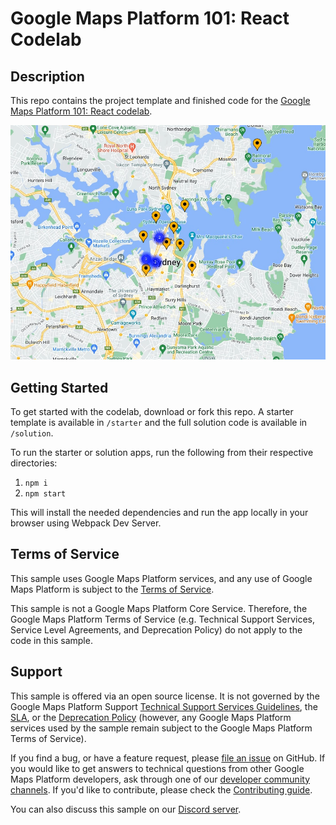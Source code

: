 # Google Maps Platform 101: React Codelab

## Description
This repo contains the project template and finished code for the [Google Maps Platform 101: React codelab](https://developers.google.com/codelabs/maps-platform/maps-platform-101-react-js).

![App screenshot](screenshot.png)

## Getting Started
To get started with the codelab, download or fork this repo. A starter template is available in `/starter` and the full solution code is available in `/solution`.

To run the starter or solution apps, run the following from their respective directories:

1. `npm i`
2. `npm start`

This will install the needed dependencies and run the app locally in your browser using Webpack Dev Server.

## Terms of Service

This sample uses Google Maps Platform services, and any use of Google Maps Platform is subject to the [Terms of Service](https://cloud.google.com/maps-platform/terms).

This sample is not a Google Maps Platform Core Service. Therefore, the Google Maps Platform Terms of Service (e.g. Technical Support Services, Service Level Agreements, and Deprecation Policy) do not apply to the code in this sample.


## Support

This sample is offered via an open source license. It is not governed by the Google Maps Platform Support [Technical Support Services Guidelines](https://cloud.google.com/maps-platform/terms/tssg), the [SLA](https://cloud.google.com/maps-platform/terms/sla), or the [Deprecation Policy](https://cloud.google.com/maps-platform/terms) (however, any Google Maps Platform services used by the sample remain subject to the Google Maps Platform Terms of Service).

If you find a bug, or have a feature request, please [file an issue](https://github.com/googlemaps-samples/codelab-maps-platform-101-react-js/issues) on GitHub. If you would like to get answers to technical questions from other Google Maps Platform developers, ask through one of our [developer community channels](https://developers.google.com/maps/developer-community). If you'd like to contribute, please check the [Contributing guide](CONTRIBUTING.md).

You can also discuss this sample on our [Discord server](https://discord.gg/hYsWbmk).

[codelab]: https://developers.google.com/codelabs/maps-platform/maps-platform-101-react-js
[file an issue]: https://github.com/googlemaps-samples/codelab-maps-platform-101-react-js/issues
[pull request]:  https://github.com/googlemaps-samples/codelab-maps-platform-101-react-js/compare
[code of conduct]: CODE_OF_CONDUCT.md